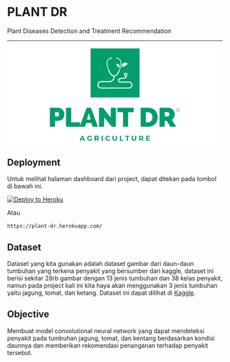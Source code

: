# PLANT DR

Plant Diseases Detection and Treatment Recommendation

---

![Logo](logo.png)

## Deployment

Untuk melihat halaman dashboard dari project, dapat ditekan pada tombol di bawah ini.

[![Deploy to Heroku](https://www.herokucdn.com/deploy/button.svg)](https://plant-dr.herokuapp.com/)

Atau

```
https://plant-dr.herokuapp.com/
```

## Dataset

Dataset yang kita gunakan adalah dataset gambar dari daun-daun tumbuhan yang terkena penyakit yang bersumber dari kaggle, dataset ini berisi sekitar 28rb gambar dengan 13 jenis tumbuhan dan 38 kelas penyakit, namun pada project kali ini kita haya akan menggunakan 3 jenis tumbuhan yaitu jagung, tomat, dan ketang. Dataset ini dapat dilihat di [Kaggle](https://www.kaggle.com/datasets/vipoooool/new-plant-diseases-dataset).

## Objective

Membuat model convolutional neural network yang dapat mendeteksi penyakit pada tumbuhan jagung, tomat, dan kentang berdasarkan kondisi daunnya dan memberikan rekomendasi penanganan terhadap penyakit tersebut.
